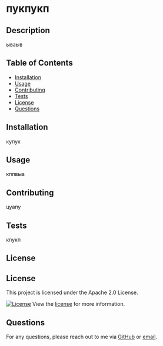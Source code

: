 
# пукпукп

## Description

ываыв

## Table of Contents
- [Installation](#installation)
- [Usage](#usage)
- [Contributing](#contributing)
- [Tests](#tests)
- [License](#license)
- [Questions](#questions)

## Installation

купук

## Usage

кппвыа

## Contributing

цуапу

## Tests

кпукп

## License


## License

This project is licensed under the Apache 2.0 License.

[![License](https://img.shields.io/badge/License-Apache%202.0-brightgreen.svg)](https://opensource.org/licenses/Apache%202.0)
View the [license](https://opensource.org/licenses/Apache%202.0) for more information.


## Questions

For any questions, please reach out to me via [GitHub](https://github.com/купкп) or [email](mailto:кпукп).

